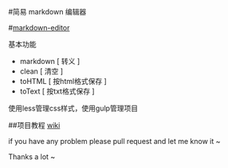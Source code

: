 #简易 markdown 编辑器

#[markdown-editor](http://qianjiahao.github.io/markdown-editor/)

基本功能

 - markdown [ 转义 ]
 - clean    [ 清空 ]
 - toHTML   [ 按html格式保存 ]
 - toText   [ 按txt格式保存 ]

使用less管理css样式，使用gulp管理项目

##项目教程 [wiki](https://github.com/qianjiahao/markdown-editor/wiki)

if you have any problem please pull request and let me know it ~ 

Thanks a lot ~
